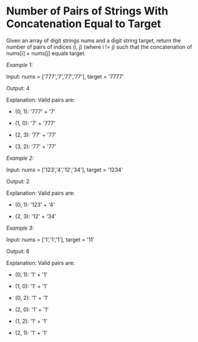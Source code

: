 # Number of Pairs of Strings With Concatenation Equal to Target

Given an array of digit strings nums and a digit string target, return the number of pairs of indices (i, j) (where i != j) such that the concatenation of nums[i] + nums[j] equals target.

*Example 1:*

Input: nums = ['777','7','77','77'], target = '7777'

Output: 4

Explanation: Valid pairs are:

- (0, 1): '777' + '7'

- (1, 0): '7' + '777'

- (2, 3): '77' + '77'

- (3, 2): '77' + '77'

*Example 2:*

Input: nums = ['123','4','12','34'], target = '1234'

Output: 2

Explanation: Valid pairs are:

- (0, 1): '123' + '4'

- (2, 3): '12' + '34'

*Example 3:*

Input: nums = ['1','1','1'], target = '11'

Output: 6

Explanation: Valid pairs are:

- (0, 1): '1' + '1'

- (1, 0): '1' + '1'

- (0, 2): '1' + '1'

- (2, 0): '1' + '1'

- (1, 2): '1' + '1'

- (2, 1): '1' + '1'